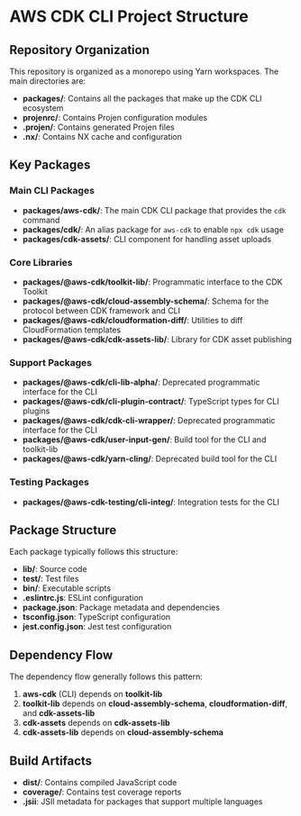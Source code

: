 # AWS CDK CLI Project Structure

## Repository Organization

This repository is organized as a monorepo using Yarn workspaces. The main directories are:

- **packages/**: Contains all the packages that make up the CDK CLI ecosystem
- **projenrc/**: Contains Projen configuration modules
- **.projen/**: Contains generated Projen files
- **.nx/**: Contains NX cache and configuration

## Key Packages

### Main CLI Packages

- **packages/aws-cdk/**: The main CDK CLI package that provides the `cdk` command
- **packages/cdk/**: An alias package for `aws-cdk` to enable `npx cdk` usage
- **packages/cdk-assets/**: CLI component for handling asset uploads

### Core Libraries

- **packages/@aws-cdk/toolkit-lib/**: Programmatic interface to the CDK Toolkit
- **packages/@aws-cdk/cloud-assembly-schema/**: Schema for the protocol between CDK framework and CLI
- **packages/@aws-cdk/cloudformation-diff/**: Utilities to diff CloudFormation templates
- **packages/@aws-cdk/cdk-assets-lib/**: Library for CDK asset publishing

### Support Packages

- **packages/@aws-cdk/cli-lib-alpha/**: Deprecated programmatic interface for the CLI
- **packages/@aws-cdk/cli-plugin-contract/**: TypeScript types for CLI plugins
- **packages/@aws-cdk/cdk-cli-wrapper/**: Deprecated programmatic interface for the CLI
- **packages/@aws-cdk/user-input-gen/**: Build tool for the CLI and toolkit-lib
- **packages/@aws-cdk/yarn-cling/**: Deprecated build tool for the CLI

### Testing Packages

- **packages/@aws-cdk-testing/cli-integ/**: Integration tests for the CLI

## Package Structure

Each package typically follows this structure:

- **lib/**: Source code
- **test/**: Test files
- **bin/**: Executable scripts
- **.eslintrc.js**: ESLint configuration
- **package.json**: Package metadata and dependencies
- **tsconfig.json**: TypeScript configuration
- **jest.config.json**: Jest test configuration

## Dependency Flow

The dependency flow generally follows this pattern:

1. **aws-cdk** (CLI) depends on **toolkit-lib**
2. **toolkit-lib** depends on **cloud-assembly-schema**, **cloudformation-diff**, and **cdk-assets-lib**
3. **cdk-assets** depends on **cdk-assets-lib**
4. **cdk-assets-lib** depends on **cloud-assembly-schema**

## Build Artifacts

- **dist/**: Contains compiled JavaScript code
- **coverage/**: Contains test coverage reports
- **.jsii**: JSII metadata for packages that support multiple languages

